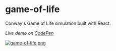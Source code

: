 # game-of-life

Conway's Game of Life simulation built with React.

*Live demo on [CodePen](https://codepen.io/lvb_111/full/ALbYKG/)*

[![game-of-life.png](https://s14.postimg.org/g9o20xk01/game_of_life.png)](https://postimg.org/image/71vtk8cxp/)
